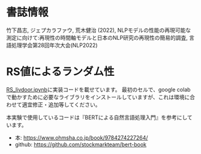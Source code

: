 # 書誌情報
竹下昌志, ジェプカラファウ, 荒木健治 (2022), NLPモデルの性能の再現可能な測定に向けて:再現性の時間軸モデルと日本のNLP研究の再現性の簡易的調査, 言語処理学会第28回年次大会(NLP2022)

# RS値によるランダム性
[RS_livdoor.ipynb](https://github.com/Language-Media-Lab/reproducibility-random-seed/blob/main/RS_livdoor.ipynb)に実装コードを載せています。
最初のセルで、google colabで動かすために必要なライブラリをインストールしていますが、これは環境に合わせて適宜修正・追加等してください。

本実験で使用しているコードは『BERTによる自然言語処理入門』を参考にしています。
- 本: https://www.ohmsha.co.jp/book/9784274227264/
- github: https://github.com/stockmarkteam/bert-book
